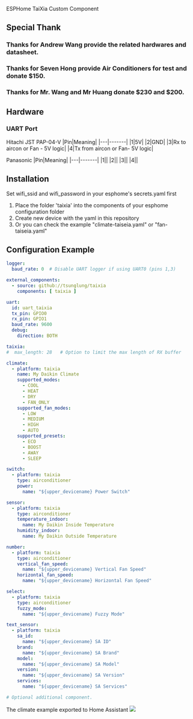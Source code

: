 ESPHome TaiXia Custom Component


## Special Thank
  ### Thanks for Andrew Wang provide the related hardwares and datasheet.
  ### Thanks for Seven Hong provide Air Conditioners for test and donate $150.
  ### Thanks for Mr. Wang and Mr Huang donate $230 and $200.

## Hardware

### UART Port

Hitachi JST PAP-04-V
|Pin|Meaning|
|---|-------|
|1|5V|
|2|GND|
|3|Rx to aircon or Fan - 5V logic|
|4|Tx from aircon or Fan- 5V logic|

Panasonic 
|Pin|Meaning|
|---|-------|
|1||
|2||
|3||
|4||


## Installation
Set wifi_ssid and wifi_password in your esphome's secrets.yaml first

1. Place the folder 'taixia' into the components of your esphome configuration folder
2. Create new device with the yaml in this repository
3. Or you can check the example "climate-taiseia.yaml" or "fan-taiseia.yaml"


## Configuration Example

```yaml
logger:
  baud_rate: 0  # Disable UART logger if using UART0 (pins 1,3)

external_components:
  - source: github://tsunglung/taixia
    components: [ taixia ]

uart:
  id: uart_taixia
  tx_pin: GPIO0
  rx_pin: GPIO1
  baud_rate: 9600
  debug:
    direction: BOTH

taixia:
#  max_length: 28   # Option to limit the max length of RX buffer

climate:
  - platform: taixia
    name: My Daikin Climate
    supported_modes:
      - COOL
      - HEAT
      - DRY
      - FAN_ONLY
    supported_fan_modes:
      - LOW
      - MEDIUM
      - HIGH
      - AUTO
    supported_presets:
      - ECO
      - BOOST
      - AWAY
      - SLEEP

switch:
  - platform: taixia
    type: airconditioner
    power:
      name: "${upper_devicename} Power Switch"

sensor:
  - platform: taixia
    type: airconditioner
    temperature_indoor:
      name: My Daikin Inside Temperature
    humidity_indoor:
      name: My Daikin Outside Temperature

number:
  - platform: taixia
    type: airconditioner
    vertical_fan_speed:
      name: "${upper_devicename} Vertical Fan Speed"
    horizontal_fan_speed:
      name: "${upper_devicename} Horizontal Fan Speed"

select:
  - platform: taixia
    type: airconditioner
    fuzzy_mode:
      name: "${upper_devicename} Fuzzy Mode"

text_sensor:
  - platform: taixia
    sa_id:
      name: "${upper_devicename} SA ID"
    brand:
      name: "${upper_devicename} SA Brand"
    model:
      name: "${upper_devicename} SA Model"
    version:
      name: "${upper_devicename} SA Version"
    services:
      name: "${upper_devicename} SA Services"

# Optional additional component.


```
The climate example exported to Home Assistant
<img src="https://github.com/tsunglung/taixia/raw/master/pictures/climate.png">
